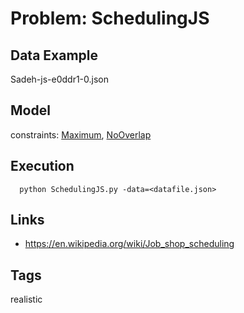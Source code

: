 # Problem: SchedulingJS


## Data Example
  Sadeh-js-e0ddr1-0.json

## Model
  constraints: [Maximum](https://pycsp.org/documentation/constraints/Maximum), [NoOverlap](https://pycsp.org/documentation/constraints/NoOverlap)

## Execution
```
  python SchedulingJS.py -data=<datafile.json>
```

## Links
  - https://en.wikipedia.org/wiki/Job_shop_scheduling

## Tags
  realistic
